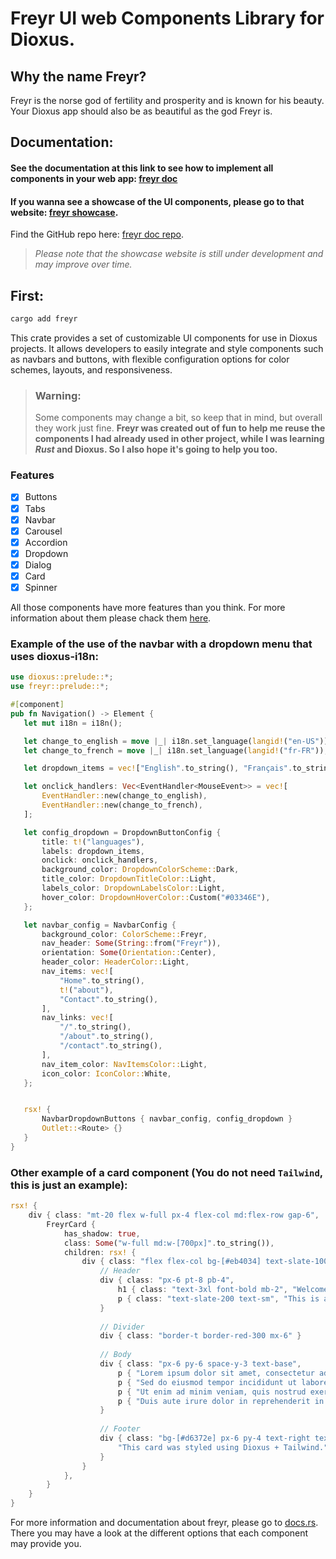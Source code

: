 # Freyr UI web Components Library for Dioxus.

## Why the name Freyr?

Freyr is the norse god of fertility and prosperity and is known for his beauty. Your Dioxus app should also be as beautiful as the god Freyr is.

## Documentation:

#### See the documentation at this link to see how to implement all components in your web app: [freyr doc](https://docs.rs/freyr/latest/freyr/)
#### If you wanna see a showcase of the UI components, please go to that website: [freyr showcase](https://freyr-doc.onrender.com/). 
Find the GitHub repo here: [freyr doc repo](https://github.com/cbdefontenay/freyr-doc).
> _Please note that the showcase website is still under development and may improve over time._

## **First**:
```bash
cargo add freyr
```

This crate provides a set of customizable UI components for use in Dioxus projects.
It allows developers to easily integrate and style components such as navbars and buttons,
with flexible configuration options for color schemes, layouts, and responsiveness.

> ### **Warning:**
> Some components may change a bit, so keep that in mind, but overall they work just fine.
> **Freyr was created out of fun to help me reuse the components I had already used in other project, while I was learning _Rust_ and Dioxus. So I also hope it's going to help you too.**

### **Features**
- [x] Buttons
- [x] Tabs
- [x] Navbar
- [x] Carousel
- [x] Accordion
- [x] Dropdown
- [x] Dialog
- [x] Card
- [x] Spinner

All those components have more features than you think. For more information about them please chack them [here](https://docs.rs/freyr/latest/freyr/#functions). 

### Example of the use of the navbar with a dropdown menu that uses **dioxus-i18n**:

 ```rust
use dioxus::prelude::*;
use freyr::prelude::*;

#[component]
pub fn Navigation() -> Element {
    let mut i18n = i18n();

    let change_to_english = move |_| i18n.set_language(langid!("en-US"));
    let change_to_french = move |_| i18n.set_language(langid!("fr-FR"));

    let dropdown_items = vec!["English".to_string(), "Français".to_string()];

    let onclick_handlers: Vec<EventHandler<MouseEvent>> = vec![
        EventHandler::new(change_to_english),
        EventHandler::new(change_to_french),
    ];

    let config_dropdown = DropdownButtonConfig {
        title: t!("languages"),
        labels: dropdown_items,
        onclick: onclick_handlers,
        background_color: DropdownColorScheme::Dark,
        title_color: DropdownTitleColor::Light,
        labels_color: DropdownLabelsColor::Light,
        hover_color: DropdownHoverColor::Custom("#03346E"),
    };

    let navbar_config = NavbarConfig {
        background_color: ColorScheme::Freyr,
        nav_header: Some(String::from("Freyr")),
        orientation: Some(Orientation::Center),
        header_color: HeaderColor::Light,
        nav_items: vec![
            "Home".to_string(),
            t!("about"),
            "Contact".to_string(),
        ],
        nav_links: vec![
            "/".to_string(),
            "/about".to_string(),
            "/contact".to_string(),
        ],
        nav_item_color: NavItemsColor::Light,
        icon_color: IconColor::White,
    };


    rsx! {
        NavbarDropdownButtons { navbar_config, config_dropdown }
        Outlet::<Route> {}
    }
}
 ```

### Other example of a **card component** (You do not need ```Tailwind```, this is just an example):
```rust
rsx! {
    div { class: "mt-20 flex w-full px-4 flex-col md:flex-row gap-6",
        FreyrCard {
            has_shadow: true,
            class: Some("w-full md:w-[700px]".to_string()),
            children: rsx! {
                div { class: "flex flex-col bg-[#eb4034] text-slate-100 rounded-xl overflow-hidden",
                    // Header
                    div { class: "px-6 pt-8 pb-4",
                        h1 { class: "text-3xl font-bold mb-2", "Welcome to FreyrCard" }
                        p { class: "text-slate-200 text-sm", "This is a test card with styled content." }
                    }
               
                    // Divider
                    div { class: "border-t border-red-300 mx-6" }
               
                    // Body
                    div { class: "px-6 py-6 space-y-3 text-base",
                        p { "Lorem ipsum dolor sit amet, consectetur adipiscing elit." }
                        p { "Sed do eiusmod tempor incididunt ut labore et dolore magna aliqua." }
                        p { "Ut enim ad minim veniam, quis nostrud exercitation ullamco laboris." }
                        p { "Duis aute irure dolor in reprehenderit in voluptate velit esse cillum dolore." }
                    }
               
                    // Footer
                    div { class: "bg-[#d6372e] px-6 py-4 text-right text-sm italic",
                        "This card was styled using Dioxus + Tailwind."
                    }
                }
            },
        }
    }
}
```

For more information and documentation about freyr, please go to [docs.rs](https://docs.rs/freyr/latest/freyr/). There you may have a look at the different options that each component may provide you.
